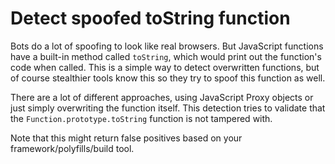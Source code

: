 # Detect spoofed toString function

Bots do a lot of spoofing to look like real browsers. But JavaScript functions
have a built-in method called `toString`, which would print out the function's
code when called. This is a simple way to detect overwritten functions, but of
course stealthier tools know this so they try to spoof this function as well.

There are a lot of different approaches, using JavaScript Proxy objects or just
simply overwriting the function itself. This detection tries to validate that
the `Function.prototype.toString` function is not tampered with.

Note that this might return false positives based on your framework/polyfills/build tool.
